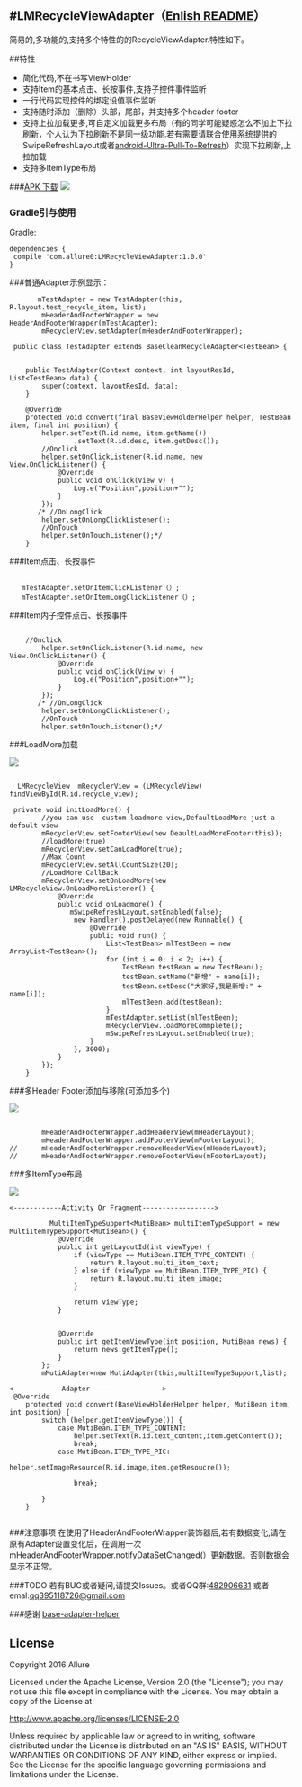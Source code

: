 #LMRecycleViewAdapter（[Enlish README](https://github.com/Allure0/LMRecycleAdapter/blob/master/README.md)）
-------------
简易的,多功能的,支持多个特性的的RecycleViewAdapter.特性如下。

##特性

- 简化代码,不在书写ViewHolder
- 支持Item的基本点击、长按事件,支持子控件事件监听
- 一行代码实现控件的绑定设值事件监听
- 支持随时添加（删除）头部，尾部，并支持多个header footer
- 支持上拉加载更多,可自定义加载更多布局（有的同学可能疑惑怎么不加上下拉刷新，个人认为下拉刷新不是同一级功能.若有需要请联合使用系统提供的SwipeRefreshLayout或者[android-Ultra-Pull-To-Refresh](https://github.com/liaohuqiu/android-Ultra-Pull-To-Refresh)）实现下拉刷新,上拉加载
- 支持多ItemType布局

###[APK 下载](https://raw.githubusercontent.com/Allure0/LMRecycleAdapter/master/demo/sample-debug.apk)
![](https://raw.githubusercontent.com/Allure0/LMRecycleAdapter/master/demo/adapter_gif.gif)

### Gradle引与使用
Gradle:  
```
dependencies {
 compile 'com.allure0:LMRecycleViewAdapter:1.0.0'
}
```
###普通Adapter示例显示：

```
       mTestAdapter = new TestAdapter(this, R.layout.test_recycle_item, list);
        mHeaderAndFooterWrapper = new HeaderAndFooterWrapper(mTestAdapter);
        mRecyclerView.setAdapter(mHeaderAndFooterWrapper);
  
 public class TestAdapter extends BaseCleanRecycleAdapter<TestBean> {


    public TestAdapter(Context context, int layoutResId, List<TestBean> data) {
        super(context, layoutResId, data);
    }

    @Override
    protected void convert(final BaseViewHolderHelper helper, TestBean item, final int position) {
        helper.setText(R.id.name, item.getName())
                .setText(R.id.desc, item.getDesc());
        //Onclick
        helper.setOnClickListener(R.id.name, new View.OnClickListener() {
            @Override
            public void onClick(View v) {
                Log.e("Position",position+"");
            }
        });
       /* //OnLongClick
        helper.setOnLongClickListener();
        //OnTouch
        helper.setOnTouchListener();*/
    }

```
###Item点击、长按事件
```

   mTestAdapter.setOnItemClickListener（）;
   mTestAdapter.setOnItemLongClickListener（）;

```
###Item内子控件点击、长按事件
```

    //Onclick
        helper.setOnClickListener(R.id.name, new View.OnClickListener() {
            @Override
            public void onClick(View v) {
                Log.e("Position",position+"");
            }
        });
       /* //OnLongClick
        helper.setOnLongClickListener();
        //OnTouch
        helper.setOnTouchListener();*/

```

###LoadMore加载

![](demo/loadmore.gif)

```
       
  LMRecycleView  mRecyclerView = (LMRecycleView) findViewById(R.id.recycle_view);

 private void initLoadMore() {
        //you can use  custom loadmore view,DefaultLoadMore just a default view
        mRecyclerView.setFooterView(new DeaultLoadMoreFooter(this));
        //loadMore(true)
        mRecyclerView.setCanLoadMore(true);
        //Max Count
        mRecyclerView.setAllCountSize(20);
        //LoadMore CallBack
        mRecyclerView.setOnLoadMore(new LMRecycleView.OnLoadMoreListener() {
            @Override
            public void onLoadmore() {
               mSwipeRefreshLayout.setEnabled(false);
                new Handler().postDelayed(new Runnable() {
                    @Override
                    public void run() {
                        List<TestBean> mlTestBeen = new ArrayList<TestBean>();
                        for (int i = 0; i < 2; i++) {
                            TestBean testBean = new TestBean();
                            testBean.setName("新增" + name[i]);
                            testBean.setDesc("大家好,我是新增:" + name[i]);
                            mlTestBeen.add(testBean);
                        }
                        mTestAdapter.setList(mlTestBeen);
                        mRecyclerView.loadMoreCommplete();
                        mSwipeRefreshLayout.setEnabled(true);
                    }
                }, 3000);
            }
        });
    }
```
###多Header Footer添加与移除(可添加多个)

![](normal.gif)

```

        mHeaderAndFooterWrapper.addHeaderView(mHeaderLayout);
        mHeaderAndFooterWrapper.addFooterView(mFooterLayout);
//      mHeaderAndFooterWrapper.removeHeaderView(mHeaderLayout);
//      mHeaderAndFooterWrapper.removeFooterView(mFooterLayout);
```
###多ItemType布局

![](demo/muti.gif)

```
<------------Activity Or Fragment------------------>

          MultiItemTypeSupport<MutiBean> multiItemTypeSupport = new MultiItemTypeSupport<MutiBean>() {
            @Override
            public int getLayoutId(int viewType) {
                if (viewType == MutiBean.ITEM_TYPE_CONTENT) {
                    return R.layout.multi_item_text;
                } else if (viewType == MutiBean.ITEM_TYPE_PIC) {
                    return R.layout.multi_item_image;
                }

                return viewType;
            }


            @Override
            public int getItemViewType(int position, MutiBean news) {
                return news.getItemType();
            }
        };
        mMutiAdapter=new MutiAdapter(this,multiItemTypeSupport,list);
        
<------------Adapter------------------>
 @Override
    protected void convert(BaseViewHolderHelper helper, MutiBean item, int position) {
        switch (helper.getItemViewType()) {
            case MutiBean.ITEM_TYPE_CONTENT:
                helper.setText(R.id.text_content,item.getContent());
                break;
            case MutiBean.ITEM_TYPE_PIC:
                helper.setImageResource(R.id.image,item.getResoucre());

                break;

        }
    }    
        
```
###注意事项
在使用了HeaderAndFooterWrapper装饰器后,若有数据变化,请在原有Adapter设置变化后，在调用一次mHeaderAndFooterWrapper.notifyDataSetChanged(）更新数据。否则数据会显示不正常。

###TODO
若有BUG或者疑问,请提交Issues。或者QQ群:[482906631]()
或者emal:[qq395118726@gmail.com]()

###感谢
[base-adapter-helper](https://github.com/JoanZapata/base-adapter-helper)


## License
Copyright 2016 Allure

Licensed under the Apache License, Version 2.0 (the "License");
you may not use this file except in compliance with the License.
You may obtain a copy of the License at

   http://www.apache.org/licenses/LICENSE-2.0

Unless required by applicable law or agreed to in writing, software
distributed under the License is distributed on an "AS IS" BASIS,
WITHOUT WARRANTIES OR CONDITIONS OF ANY KIND, either express or implied.
See the License for the specific language governing permissions and
limitations under the License.
